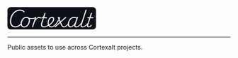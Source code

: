 <img src="https://github.com/cortexalt/public_assets/blob/ea2ce79b9c26d60f52cc712ae454b820cde37eed/logo/cortexalt_wordmark_for_github.png?raw=true" alt="Cortexalt logo" width="200"/>

---

Public assets to use across Cortexalt projects.
